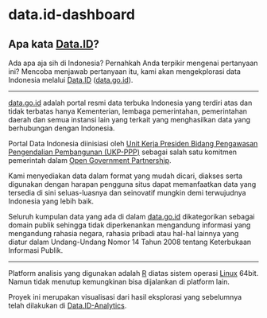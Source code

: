 data.id-dashboard
===================

Apa kata [Data.ID](http://www.data.id)?
-----------------

Ada apa aja sih di Indonesia? Pernahkah Anda terpikir mengenai pertanyaan ini? Mencoba menjawab pertanyaan itu, kami akan mengekplorasi data Indonesia melalui [Data.ID](http://www.data.id) ([data.go.id](http://www.data.go.id)).

-----------------

[data.go.id](http://data.go.id) adalah portal resmi data terbuka Indonesia yang terdiri atas dan tidak terbatas hanya Kementerian, lembaga pemerintahan, pemerintahan daerah dan semua instansi lain yang terkait yang menghasilkan data yang berhubungan dengan Indonesia.

Portal Data Indonesia diinisiasi oleh [Unit Kerja Presiden Bidang Pengawasan Pengendalian Pembangunan (UKP-PPP)](http://www.ukp.go.id) sebagai salah satu komitmen pemerintah dalam [Open Government Partnership](http://www.opengovpartnership.org).

Kami menyediakan data dalam format yang mudah dicari, diakses serta digunakan dengan harapan pengguna situs dapat memanfaatkan data yang tersedia di sini seluas-luasnya dan seinovatif mungkin demi terwujudnya Indonesia yang lebih baik.

Seluruh kumpulan data yang ada di dalam [data.go.id](http://www.data.go.id) dikategorikan sebagai domain publik sehingga tidak diperkenankan mengandung informasi yang mengandung rahasia negara, rahasia pribadi atau hal-hal lainnya yang diatur dalam Undang-Undang Nomor 14 Tahun 2008 tentang Keterbukaan Informasi Publik.

-----------------

Platform analisis yang digunakan adalah [R](http://www.r-project.org) diatas sistem operasi [Linux](http://www.kernel.org) 64bit. Namun tidak menutup kemungkinan bisa dijalankan di platform lain.

Proyek ini merupakan visualisasi dari hasil eksplorasi yang sebelumnya telah dilakukan di [Data.ID-Analytics](http://github.com/b2b-web-id/data.id-analytics).
